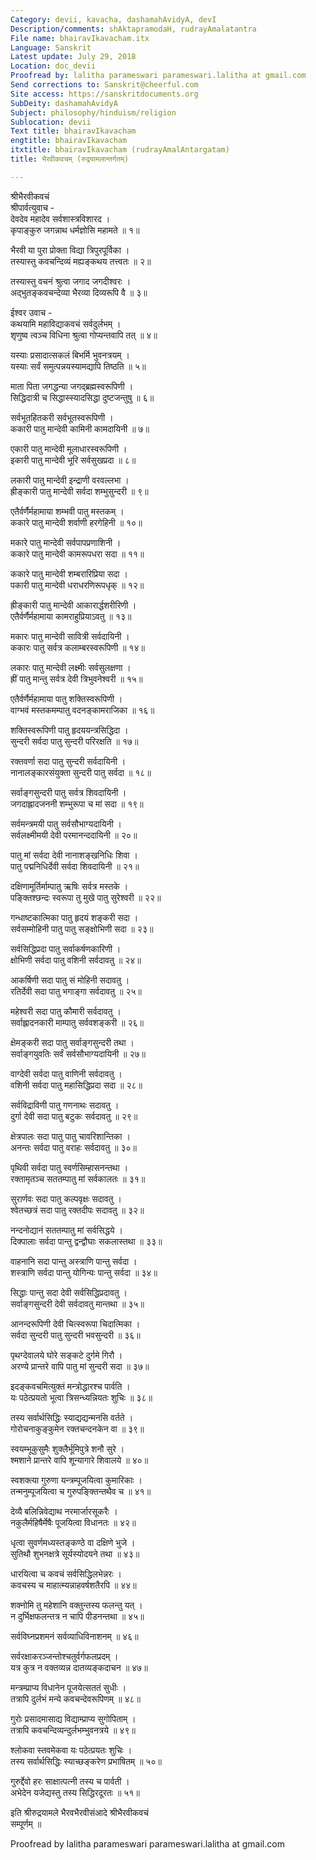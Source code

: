 ```yaml
---
Category: devii, kavacha, dashamahAvidyA, devI
Description/comments: shAktapramodaH, rudrayAmalatantra
File name: bhairavIkavacham.itx
Language: Sanskrit
Latest update: July 29, 2018
Location: doc_devii
Proofread by: lalitha parameswari parameswari.lalitha at gmail.com
Send corrections to: Sanskrit@cheerful.com
Site access: https://sanskritdocuments.org
SubDeity: dashamahAvidyA
Subject: philosophy/hinduism/religion
Sublocation: devii
Text title: bhairavIkavacham
engtitle: bhairavIkavacham
itxtitle: bhairavIkavacham (rudrayAmalAntargatam)
title: भैरवीकवचम् (रुद्रयामलान्तर्गतम्)

---
```

  
 श्रीभैरवीकवचं   
श्रीपार्वत्युवाच -  
देवदेव महादेव सर्वशास्त्रविशारद ।  
कृपाङ्कुरु जगन्नाथ धर्मज्ञोसि महामते ॥ १॥  
  
भैरवी या पुरा प्रोक्ता विद्या त्रिपुरपूर्विका ।  
तस्यास्तु कवचन्दिव्यं मह्यङ्कथय तत्त्वतः ॥ २॥  
  
तस्यास्तु वचनं श्रुत्वा जगाद जगदीश्वरः ।  
अद्भुतङ्कवचन्देव्या भैरव्या दिव्यरूपि वै ॥ ३॥  
  
ईश्वर उवाच -  
कथयामि महाविद्याकवचं सर्वदुर्लभम् ।  
शृणुष्व त्वञ्च विधिना श्रुत्वा गोप्यन्तवापि तत् ॥ ४॥  
  
यस्याः प्रसादात्सकलं बिभर्मि भुवनत्रयम् ।  
यस्याः सर्वं समुत्पन्नयस्यामद्यापि तिष्ठति ॥ ५॥  
  
माता पिता जगद्धन्या जगद्ब्रह्मस्वरूपिणी ।  
सिद्धिदात्री च सिद्धास्स्यादसिद्धा दुष्टजन्तुषु ॥ ६॥  
  
सर्वभूतहितकरी सर्वभूतस्वरूपिणी ।  
ककारी पातु मान्देवी कामिनी कामदायिनी ॥ ७॥  
  
एकारी पातु मान्देवी मूलाधारस्वरूपिणी ।  
इकारी पातु मान्देवी भूरि सर्वसुखप्रदा ॥ ८॥  
  
लकारी पातु मान्देवी इन्द्राणी वरवल्लभा ।  
ह्रीङ्कारी पातु मान्देवी सर्वदा शम्भुसुन्दरी ॥ ९॥  
  
एतैर्वर्णैर्महामाया शम्भवी पातु मस्तकम् ।  
ककारे पातु मान्देवी शर्वाणी हरगेहिनी ॥ १०॥  
  
मकारे पातु मान्देवी सर्वपापप्रणाशिनी ।  
ककारे पातु मान्देवी कामरूपधरा सदा ॥ ११॥  
  
ककारे पातु मान्देवी शम्बरारिप्रिया सदा ।  
पकारी पातु मान्देवी धराधरणिरूपधृक् ॥ १२॥  
  
ह्रीङ्कारी पातु मान्देवी आकारार्द्धशरीरिणी ।  
एतैर्वर्णैर्महामाया कामराहुप्रियाऽवतु ॥ १३॥  
  
मकारः पातु मान्देवी सावित्री सर्वदायिनी ।  
ककारः पातु सर्वत्र कलाम्बरस्वरूपिणी ॥ १४॥  
  
लकारः पातु मान्देवी लक्ष्मीः सर्वसुलक्षणा ।  
ह्रीं पातु मान्तु सर्वत्र देवी त्रिभुवनेश्वरी ॥ १५॥  
  
एतैर्वर्णैर्महामाया पातु शक्तिस्वरूपिणी ।  
वाग्भवं मस्तकमम्पातु वदनङ्कामराजिका ॥ १६॥  
  
शक्तिस्वरूपिणी पातु हृदययन्त्रसिद्धिदा ।  
सुन्दरी सर्वदा पातु सुन्दरी परिरक्षति ॥ १७॥  
  
रक्तवर्णा सदा पातु सुन्दरी सर्वदायिनी ।  
नानालङ्कारसंयुक्ता सुन्दरी पातु सर्वदा ॥ १८॥  
  
सर्वाङ्गसुन्दरी पातु सर्वत्र शिवदायिनी ।  
जगदाह्लादजननी शम्भुरूपा च मां सदा ॥ १९॥  
  
सर्वमन्त्रमयी पातु सर्वसौभाग्यदायिनी ।  
सर्वलक्ष्मीमयी देवी परमानन्ददायिनी ॥ २०॥  
  
पातु मां सर्वदा देवी नानाशङ्खनिधिः शिवा ।  
पातु पद्मनिधिर्देवी सर्वदा शिवदायिनी ॥ २१॥  
  
दक्षिणामूर्तिर्माम्पातु ऋषिः सर्वत्र मस्तके ।  
पङ्क्तिश्छन्दः स्वरूपा तु मुखे पातु सुरेश्वरी ॥ २२॥  
  
गन्धाष्टकात्मिका पातु हृदयं शङ्करी सदा ।  
सर्वसम्मोहिनी पातु पातु सङ्क्षोभिणी सदा ॥ २३॥  
  
सर्वसिद्धिप्रदा पातु सर्वाकर्षणकारिणी ।  
क्षोभिणी सर्वदा पातु वशिनी सर्वदावतु ॥ २४॥  
  
आकर्षिणी सदा पातु सं मोहिनी सदावतु ।  
रतिर्देवी सदा पातु भगाङ्गा सर्वदावतु ॥ २५॥  
  
महेश्वरी सदा पातु कौमारी सर्वदावतु ।  
सर्वाह्लादनकारी माम्पातु सर्ववशङ्करी ॥ २६॥  
  
क्षेमङ्करी सदा पातु सर्वाङ्गसुन्दरी तथा ।  
सर्वाङ्गयुवतिः सर्वं सर्वसौभाग्यदायिनी ॥ २७॥  
  
वाग्देवी सर्वदा पातु वाणिनी सर्वदावतु ।  
वशिनी सर्वदा पातु महासिद्धिप्रदा सदा ॥ २८॥  
  
सर्वविद्राविणी पातु गणनाथः सदावतु ।  
दुर्गा देवी सदा पातु बटुकः सर्वदावतु ॥ २९॥  
  
क्षेत्रपालः सदा पातु पातु चावरिशान्तिका ।  
अनन्तः सर्वदा पातु वराहः सर्वदावतु ॥ ३०॥  
  
पृथिवी सर्वदा पातु स्वर्णसिम्हासनन्तथा ।  
रक्तामृतञ्च सततम्पातु मां सर्वकालतः ॥ ३१॥  
  
सुरार्णवः सदा पातु कल्पवृक्षः सदावतु ।  
श्वेतच्छत्रं सदा पातु रक्तदीपः सदावतु ॥ ३२॥  
  
नन्दनोद्यानं सततम्पातु मां सर्वसिद्धये ।  
दिक्पालाः सर्वदा पान्तु द्वन्द्वौघाः सकलास्तथा ॥ ३३॥  
  
वाहनानि सदा पान्तु अस्त्राणि पान्तु सर्वदा ।  
शस्त्राणि सर्वदा पान्तु योगिन्यः पान्तु सर्वदा ॥ ३४॥  
  
सिद्धाः पान्तु सदा देवी सर्वसिद्धिप्रदावतु ।  
सर्वाङ्गसुन्दरी देवी सर्वदावतु मान्तथा ॥ ३५॥  
  
आनन्दरूपिणी देवी चित्स्वरूपा चिदात्मिका ।  
सर्वदा सुन्दरी पातु सुन्दरी भवसुन्दरी ॥ ३६॥  
  
पृथग्देवालये घोरे सङ्कटे दुर्गमे गिरौ ।  
अरण्ये प्रान्तरे वापि पातु मां सुन्दरी सदा ॥ ३७॥  
  
इदङ्कवचमित्युक्तं मन्त्रोद्धारश्च पार्वति ।  
यः पठेत्प्रयतो भूत्वा त्रिसन्ध्यन्नियतः शुचिः ॥ ३८॥  
  
तस्य सर्वार्थसिद्धिः स्याद्यद्यन्मनसि वर्तते ।  
गोरोचनाकुङ्कुमेन रक्तचन्दनकेन वा ॥ ३९॥  
  
स्वयम्भूकुसुमैः शुक्लैर्भूमिपुत्रे शनौ सुरे ।  
श्मशाने प्रान्तरे वापि शून्यागारे शिवालये ॥ ४०॥  
  
स्वशक्त्या गुरुणा यन्त्रम्पूजयित्वा कुमारिकाः ।  
तन्मनुम्पूजयित्वा च गुरुपङ्क्तिन्तथैव च ॥ ४१॥  
  
देव्यै बलिन्निवेद्याथ नरमार्जारसूकरैः ।  
नकुलैर्महिषैर्मेषैः पूजयित्वा विधानतः ॥ ४२॥  
  
धृत्वा सुवर्णमध्यस्तङ्कण्ठे वा दक्षिणे भुजे ।  
सुतिथौ शुभनक्षत्रे सूर्यस्योदयने तथा ॥ ४३॥  
  
धारयित्वा च कवचं सर्वसिद्धिलभेन्नरः ।  
कवचस्य च माहात्म्यन्नाहवर्षशतैरपि ॥ ४४॥  
  
शक्नोमि तु महेशानि वक्तुन्तस्य फलन्तु यत् ।  
न दुर्भिक्षफलन्तत्र न चापि पीडनन्तथा ॥ ४५॥  
  
सर्वविघ्नप्रशमनं सर्वव्याधिविनाशनम् ॥ ४६॥  
  
सर्वरक्षाकरञ्जन्तोश्चतुर्वर्गफलप्रदम् ।  
यत्र कुत्र न वक्तव्यन्न दातव्यङ्कदाचन ॥ ४७॥  
  
मन्त्रम्प्राप्य विधानेन पूजयेत्सततं सुधीः ।  
तत्रापि दुर्लभं मन्ये कवचन्देवरूपिणम् ॥ ४८॥  
  
गुरोः प्रसादमासाद्य विद्याम्प्राप्य सुगोपिताम् ।  
तत्रापि कवचन्दिव्यन्दुर्लभम्भुवनत्रये ॥ ४९॥  
  
श्लोकवा स्तवमेकवा यः पठेत्प्रयतः शुचिः ।  
तस्य सर्वार्थसिद्धिः स्याच्छङ्करेण प्रभाषितम् ॥ ५०॥  
  
गुरुर्द्देवो हरः साक्षात्पत्नी तस्य च पार्वती ।  
अभेदेन यजेद्यस्तु तस्य सिद्धिरदूरतः ॥ ५१॥  
  
इति श्रीरुद्रयामले भैरवभैरवीसंआदे श्रीभैरवीकवचं  
सम्पूर्णम् ॥  
  
  
Proofread by lalitha parameswari parameswari.lalitha at gmail.com  
  

